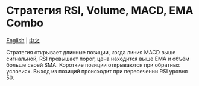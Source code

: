 # Стратегия RSI, Volume, MACD, EMA Combo
[English](README.md) | [中文](README_cn.md)

Стратегия открывает длинные позиции, когда линия MACD выше сигнальной, RSI превышает порог, цена находится выше EMA и объём больше своей SMA. Короткие позиции открываются при обратных условиях. Выход из позиций происходит при пересечении RSI уровня 50.
